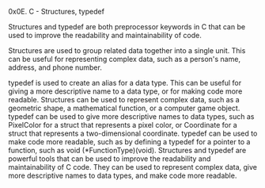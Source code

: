 0x0E. C - Structures, typedef


Structures and typedef are both preprocessor keywords in C that can be used to improve the readability and maintainability of code.

Structures are used to group related data together into a single unit. This can be useful for representing complex data, such as a person's name, address, and phone number.

typedef is used to create an alias for a data type. This can be useful for giving a more descriptive name to a data type, or for making code more readable.
Structures can be used to represent complex data, such as a geometric shape, a mathematical function, or a computer game object.
typedef can be used to give more descriptive names to data types, such as PixelColor for a struct that represents a pixel color, or Coordinate for a struct that represents a two-dimensional coordinate.
typedef can be used to make code more readable, such as by defining a typedef for a pointer to a function, such as void (*FunctionType)(void).
Structures and typedef are powerful tools that can be used to improve the readability and maintainability of C code. They can be used to represent complex data, give more descriptive names to data types, and make code more readable.
